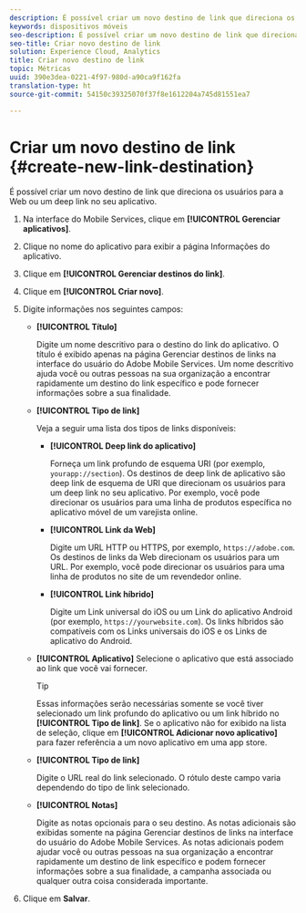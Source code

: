 ```yaml
---
description: É possível criar um novo destino de link que direciona os usuários para a Web ou um deep link no seu aplicativo.
keywords: dispositivos móveis
seo-description: É possível criar um novo destino de link que direciona os usuários para a Web ou um deep link no seu aplicativo.
seo-title: Criar novo destino de link
solution: Experience Cloud, Analytics
title: Criar novo destino de link
topic: Métricas
uuid: 390e3dea-0221-4f97-980d-a90ca9f162fa
translation-type: ht
source-git-commit: 54150c39325070f37f8e1612204a745d81551ea7

---
```



# Criar um novo destino de link {#create-new-link-destination}

É possível criar um novo destino de link que direciona os usuários para a Web ou um deep link no seu aplicativo.

1. Na interface do Mobile Services, clique em **[!UICONTROL Gerenciar aplicativos]**.
1. Clique no nome do aplicativo para exibir a página Informações do aplicativo.
1. Clique em **[!UICONTROL Gerenciar destinos do link]**.
1. Clique em **[!UICONTROL Criar novo]**.
1. Digite informações nos seguintes campos:
   * **[!UICONTROL Título]**

      Digite um nome descritivo para o destino do link do aplicativo. O título é exibido apenas na página Gerenciar destinos de links na interface do usuário do Adobe Mobile Services. Um nome descritivo ajuda você ou outras pessoas na sua organização a encontrar rapidamente um destino do link específico e pode fornecer informações sobre a sua finalidade.

   * **[!UICONTROL Tipo de link]**

      Veja a seguir uma lista dos tipos de links disponíveis:

      * **[!UICONTROL Deep link do aplicativo]**

         Forneça um link profundo de esquema URI (por exemplo, `yourapp://section`). Os destinos de deep link de aplicativo são deep link de esquema de URI que direcionam os usuários para um deep link no seu aplicativo. Por exemplo, você pode direcionar os usuários para uma linha de produtos específica no aplicativo móvel de um varejista online.

      * **[!UICONTROL Link da Web]**

         Digite um URL HTTP ou HTTPS, por exemplo, `https://adobe.com`. Os destinos de links da Web direcionam os usuários para um URL. Por exemplo, você pode direcionar os usuários para uma linha de produtos no site de um revendedor online.

      * **[!UICONTROL Link híbrido]**

         Digite um Link universal do iOS ou um Link do aplicativo Android (por exemplo, `https://yourwebsite.com`). Os links híbridos são compatíveis com os Links universais do iOS e os Links de aplicativo do Android.
   * **[!UICONTROL Aplicativo]**
Selecione o aplicativo que está associado ao link que você vai fornecer.

      >[!TIP]
      >
      >Essas informações serão necessárias somente se você tiver selecionado um link profundo do aplicativo ou um link híbrido no **[!UICONTROL Tipo de link]**. Se o aplicativo não for exibido na lista de seleção, clique em **[!UICONTROL Adicionar novo aplicativo]** para fazer referência a um novo aplicativo em uma app store.

   * **[!UICONTROL Tipo de link]**

      Digite o URL real do link selecionado. O rótulo deste campo varia dependendo do tipo de link selecionado.

   * **[!UICONTROL Notas]**

      Digite as notas opcionais para o seu destino. As notas adicionais são exibidas somente na página Gerenciar destinos de links na interface do usuário do Adobe Mobile Services. As notas adicionais podem ajudar você ou outras pessoas na sua organização a encontrar rapidamente um destino de link específico e podem fornecer informações sobre a sua finalidade, a campanha associada ou qualquer outra coisa considerada importante.


1. Clique em **Salvar**.
